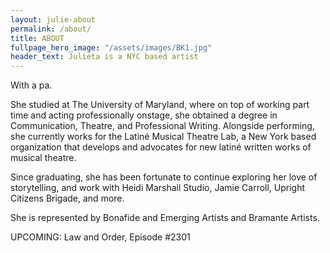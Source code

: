 ```yaml
---
layout: julie-about
permalink: /about/
title: ABOUT
fullpage_hero_image: "/assets/images/BK1.jpg"
header_text: Julieta is a NYC based artist
---
```

With a pa.

She studied at The University of Maryland, where on top of working part time and acting professionally onstage, she obtained a degree in Communication, Theatre, and Professional Writing. Alongside performing, she currently works for the Latiné Musical Theatre Lab, a New York based organization that develops and advocates for new latiné written works of musical theatre.

Since graduating, she has been fortunate to continue exploring her love of storytelling, and work with Heidi Marshall Studio, Jamie Carroll, Upright Citizens Brigade, and more.

She is represented by Bonafide and Emerging Artists and Bramante Artists. 

UPCOMING: Law and Order, Episode #2301
